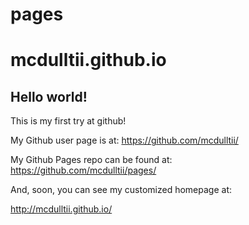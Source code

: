 # pages
mcdulltii.github.io
====================

## Hello world!

This is my first try at github!

My Github user page is at: 
https://github.com/mcdulltii/

My Github Pages repo can be found at:  
https://github.com/mcdulltii/pages/

And, soon, you can see my customized homepage at:

http://mcdulltii.github.io/
